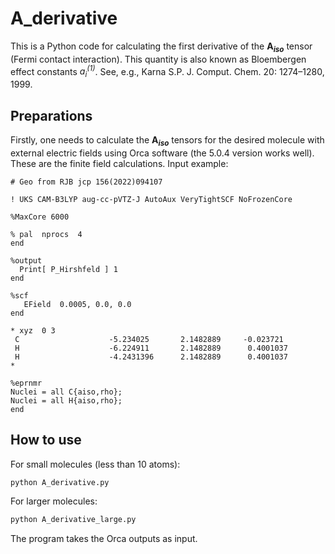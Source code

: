 # A_derivative
This is a Python code for calculating the first derivative of the **A<sub>*iso*</sub>** tensor (Fermi contact interaction). This quantity is also known as Bloembergen effect constants *a<sub>i</sub><sup>(1)</sup>*. See, e.g., Karna S.P. J. Comput. Chem. 20: 1274–1280, 1999.

## Preparations
Firstly, one needs to calculate the **A<sub>*iso*</sub>** tensors for the desired molecule with external electric fields using Orca software (the 5.0.4 version works well). These are the finite field calculations. Input example:
```
# Geo from RJB jcp 156(2022)094107                                                                                                                                                                                 

! UKS CAM-B3LYP aug-cc-pVTZ-J AutoAux VeryTightSCF NoFrozenCore

%MaxCore 6000

% pal  nprocs  4
end

%output
  Print[ P_Hirshfeld ] 1
end

%scf
   EField  0.0005, 0.0, 0.0
end

* xyz  0 3
 C                    -5.234025       2.1482889     -0.023721
 H                    -6.224911       2.1482889      0.4001037
 H                    -4.2431396      2.1482889      0.4001037
*

%eprnmr
Nuclei = all C{aiso,rho};
Nuclei = all H{aiso,rho};
end
```


## How to use
For small molecules (less than 10 atoms):
```python
python A_derivative.py
```

For larger molecules:
```python
python A_derivative_large.py
```

The program takes the Orca outputs as input.
